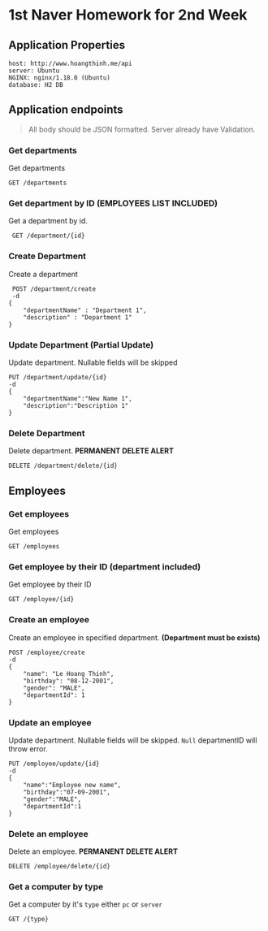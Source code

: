# 1st Naver Homework for 2nd Week 

## Application Properties

```
host: http://www.hoangthinh.me/api
server: Ubuntu
NGINX: nginx/1.18.0 (Ubuntu)
database: H2 DB
```

## Application endpoints
> All body should be JSON formatted. Server already have Validation.

### Get departments
Get departments
```
GET /departments
```

### Get department by ID **(EMPLOYEES LIST INCLUDED)**
Get a department by id.
```
 GET /department/{id}
```

### Create Department
Create a department
```
 POST /department/create
 -d 
{
    "departmentName" : "Department 1",
    "description" : "Department 1"
}
```

### Update Department (Partial Update)
Update department. Nullable fields will be skipped 
```
PUT /department/update/{id}
-d 
{
    "departmentName":"New Name 1",
    "description":"Description 1"
}
```

### Delete Department
Delete department. **PERMANENT DELETE ALERT**
 ```
 DELETE /department/delete/{id}
 ```
 
## Employees
### Get employees
Get employees
```
GET /employees
```

### Get employee by their ID (department included)
Get employee by their ID

```
GET /employee/{id}
```

### Create an employee
Create an employee in specified department. **(Department must be exists)**
```
POST /employee/create
-d 
{
    "name": "Le Hoang Thinh",
    "birthday": "08-12-2001",
    "gender": "MALE",
    "departmentId": 1
}
```

### Update an employee
Update department. Nullable fields will be skipped. `Null` departmentID will throw error.

```
PUT /employee/update/{id}
-d 
{
    "name":"Employee new name",
    "birthday":"07-09-2001",
    "gender":"MALE",
    "departmentId":1
}
```

### Delete an employee
Delete an employee. **PERMANENT DELETE ALERT**

```
DELETE /employee/delete/{id}
```

### Get a computer by type
Get a computer by it's `type` either `pc` or `server`

```
GET /{type}
```
